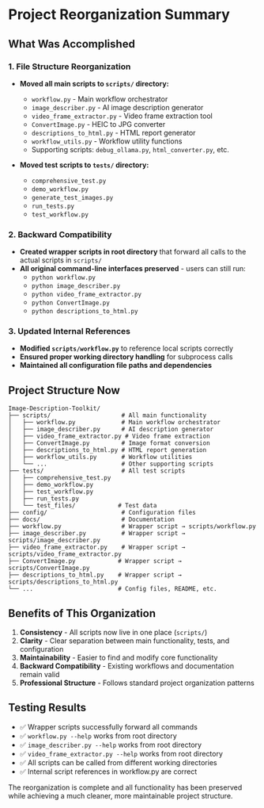 # Project Reorganization Summary

## What Was Accomplished

### 1. File Structure Reorganization
- **Moved all main scripts to `scripts/` directory:**
  - `workflow.py` - Main workflow orchestrator
  - `image_describer.py` - AI image description generator
  - `video_frame_extractor.py` - Video frame extraction tool
  - `ConvertImage.py` - HEIC to JPG converter
  - `descriptions_to_html.py` - HTML report generator
  - `workflow_utils.py` - Workflow utility functions
  - Supporting scripts: `debug_ollama.py`, `html_converter.py`, etc.

- **Moved test scripts to `tests/` directory:**
  - `comprehensive_test.py`
  - `demo_workflow.py` 
  - `generate_test_images.py`
  - `run_tests.py`
  - `test_workflow.py`

### 2. Backward Compatibility
- **Created wrapper scripts in root directory** that forward all calls to the actual scripts in `scripts/`
- **All original command-line interfaces preserved** - users can still run:
  - `python workflow.py`
  - `python image_describer.py`
  - `python video_frame_extractor.py`
  - `python ConvertImage.py`
  - `python descriptions_to_html.py`

### 3. Updated Internal References
- **Modified `scripts/workflow.py`** to reference local scripts correctly
- **Ensured proper working directory handling** for subprocess calls
- **Maintained all configuration file paths and dependencies**

## Project Structure Now

```
Image-Description-Toolkit/
├── scripts/                    # All main functionality
│   ├── workflow.py             # Main workflow orchestrator
│   ├── image_describer.py      # AI description generator
│   ├── video_frame_extractor.py # Video frame extraction
│   ├── ConvertImage.py         # Image format conversion
│   ├── descriptions_to_html.py # HTML report generation
│   ├── workflow_utils.py       # Workflow utilities
│   └── ...                     # Other supporting scripts
├── tests/                      # All test scripts
│   ├── comprehensive_test.py
│   ├── demo_workflow.py
│   ├── test_workflow.py
│   ├── run_tests.py
│   └── test_files/            # Test data
├── config/                     # Configuration files
├── docs/                       # Documentation
├── workflow.py                 # Wrapper script → scripts/workflow.py
├── image_describer.py          # Wrapper script → scripts/image_describer.py
├── video_frame_extractor.py    # Wrapper script → scripts/video_frame_extractor.py
├── ConvertImage.py            # Wrapper script → scripts/ConvertImage.py
├── descriptions_to_html.py    # Wrapper script → scripts/descriptions_to_html.py
└── ...                        # Config files, README, etc.
```

## Benefits of This Organization

1. **Consistency** - All scripts now live in one place (`scripts/`)
2. **Clarity** - Clear separation between main functionality, tests, and configuration
3. **Maintainability** - Easier to find and modify core functionality
4. **Backward Compatibility** - Existing workflows and documentation remain valid
5. **Professional Structure** - Follows standard project organization patterns

## Testing Results

- ✅ Wrapper scripts successfully forward all commands
- ✅ `workflow.py --help` works from root directory
- ✅ `image_describer.py --help` works from root directory  
- ✅ `video_frame_extractor.py --help` works from root directory
- ✅ All scripts can be called from different working directories
- ✅ Internal script references in workflow.py are correct

The reorganization is complete and all functionality has been preserved while achieving a much cleaner, more maintainable project structure.

